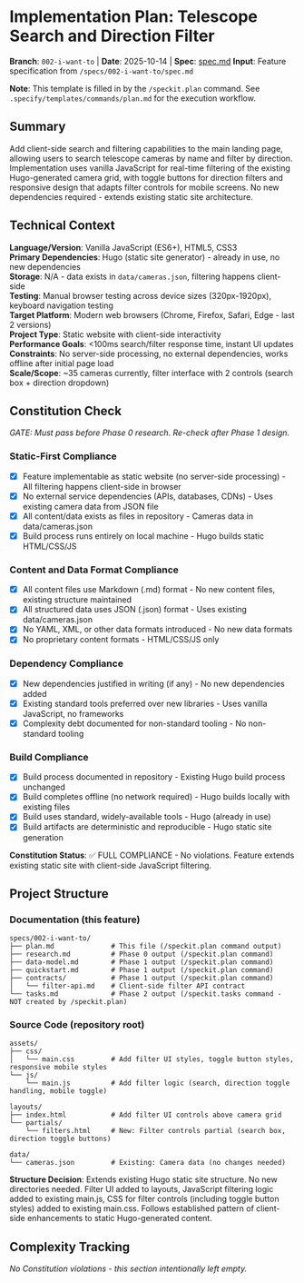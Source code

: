 # Implementation Plan: Telescope Search and Direction Filter

**Branch**: `002-i-want-to` | **Date**: 2025-10-14 | **Spec**: [spec.md](./spec.md)
**Input**: Feature specification from `/specs/002-i-want-to/spec.md`

**Note**: This template is filled in by the `/speckit.plan` command. See `.specify/templates/commands/plan.md` for the execution workflow.

## Summary

Add client-side search and filtering capabilities to the main landing page, allowing users to search telescope cameras by name and filter by direction. Implementation uses vanilla JavaScript for real-time filtering of the existing Hugo-generated camera grid, with toggle buttons for direction filters and responsive design that adapts filter controls for mobile screens. No new dependencies required - extends existing static site architecture.

## Technical Context

**Language/Version**: Vanilla JavaScript (ES6+), HTML5, CSS3  
**Primary Dependencies**: Hugo (static site generator) - already in use, no new dependencies  
**Storage**: N/A - data exists in `data/cameras.json`, filtering happens client-side  
**Testing**: Manual browser testing across device sizes (320px-1920px), keyboard navigation testing  
**Target Platform**: Modern web browsers (Chrome, Firefox, Safari, Edge - last 2 versions)  
**Project Type**: Static website with client-side interactivity  
**Performance Goals**: <100ms search/filter response time, instant UI updates  
**Constraints**: No server-side processing, no external dependencies, works offline after initial page load  
**Scale/Scope**: ~35 cameras currently, filter interface with 2 controls (search box + direction dropdown)

## Constitution Check

*GATE: Must pass before Phase 0 research. Re-check after Phase 1 design.*

### Static-First Compliance
- [x] Feature implementable as static website (no server-side processing) - All filtering happens client-side in browser
- [x] No external service dependencies (APIs, databases, CDNs) - Uses existing camera data from JSON file
- [x] All content/data exists as files in repository - Cameras data in data/cameras.json
- [x] Build process runs entirely on local machine - Hugo builds static HTML/CSS/JS

### Content and Data Format Compliance
- [x] All content files use Markdown (.md) format - No new content files, existing structure maintained
- [x] All structured data uses JSON (.json) format - Uses existing data/cameras.json
- [x] No YAML, XML, or other data formats introduced - No new data formats
- [x] No proprietary content formats - HTML/CSS/JS only

### Dependency Compliance
- [x] New dependencies justified in writing (if any) - No new dependencies added
- [x] Existing standard tools preferred over new libraries - Uses vanilla JavaScript, no frameworks
- [x] Complexity debt documented for non-standard tooling - No non-standard tooling

### Build Compliance
- [x] Build process documented in repository - Existing Hugo build process unchanged
- [x] Build completes offline (no network required) - Hugo builds locally with existing files
- [x] Build uses standard, widely-available tools - Hugo (already in use)
- [x] Build artifacts are deterministic and reproducible - Hugo static site generation

**Constitution Status**: ✅ FULL COMPLIANCE - No violations. Feature extends existing static site with client-side JavaScript filtering.

## Project Structure

### Documentation (this feature)

```
specs/002-i-want-to/
├── plan.md              # This file (/speckit.plan command output)
├── research.md          # Phase 0 output (/speckit.plan command)
├── data-model.md        # Phase 1 output (/speckit.plan command)
├── quickstart.md        # Phase 1 output (/speckit.plan command)
├── contracts/           # Phase 1 output (/speckit.plan command)
│   └── filter-api.md    # Client-side filter API contract
└── tasks.md             # Phase 2 output (/speckit.tasks command - NOT created by /speckit.plan)
```

### Source Code (repository root)

```
assets/
├── css/
│   └── main.css         # Add filter UI styles, toggle button styles, responsive mobile styles
└── js/
    └── main.js          # Add filter logic (search, direction toggle handling, mobile toggle)

layouts/
├── index.html           # Add filter UI controls above camera grid
└── partials/
    └── filters.html     # New: Filter controls partial (search box, direction toggle buttons)

data/
└── cameras.json         # Existing: Camera data (no changes needed)
```

**Structure Decision**: Extends existing Hugo static site structure. No new directories needed. Filter UI added to layouts, JavaScript filtering logic added to existing main.js, CSS for filter controls (including toggle button styles) added to existing main.css. Follows established pattern of client-side enhancements to static Hugo-generated content.

## Complexity Tracking

*No Constitution violations - this section intentionally left empty.*
